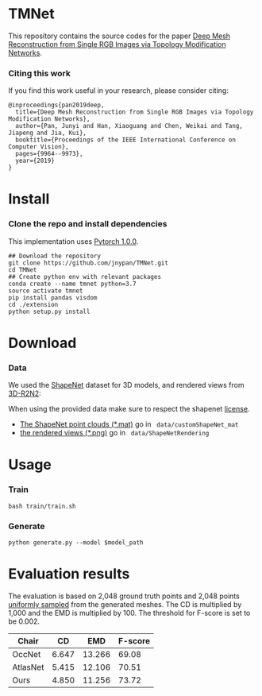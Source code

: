 # TMNet
This repository contains the source codes for the paper 
[Deep Mesh Reconstruction from Single RGB Images via Topology Modification Networks](https://arxiv.org/abs/1909.00321).

### Citing this work

If you find this work useful in your research, please consider citing:

```
@inproceedings{pan2019deep,
  title={Deep Mesh Reconstruction from Single RGB Images via Topology Modification Networks},
  author={Pan, Junyi and Han, Xiaoguang and Chen, Weikai and Tang, Jiapeng and Jia, Kui},
  booktitle={Proceedings of the IEEE International Conference on Computer Vision},
  pages={9964--9973},
  year={2019}
}
```
# Install

### Clone the repo and install dependencies

This implementation uses [Pytorch 1.0.0](http://pytorch.org/). 

```shell
## Download the repository
git clone https://github.com/jnypan/TMNet.git
cd TMNet
## Create python env with relevant packages
conda create --name tmnet python=3.7
source activate tmnet
pip install pandas visdom
cd ./extension
python setup.py install
```

# Download

### Data 

We used the [ShapeNet](https://www.shapenet.org/) dataset for 3D models, and rendered views from [3D-R2N2](https://github.com/chrischoy/3D-R2N2):

When using the provided data make sure to respect the shapenet [license](https://shapenet.org/terms).

* [The ShapeNet point clouds (*.mat)](https://drive.google.com/file/d/1Z0d8W4PJnWIoCqt1jM4ziSFd1tgBUHa6/view?usp=sharing) go in ``` data/customShapeNet_mat```
* [the rendered views (*.png)](https://drive.google.com/file/d/1eu2-Qm6T9AhjDkKP6IY-G__ti1N37VBr/view?usp=sharing) go in ``` data/ShapeNetRendering```

# Usage

### Train
```
bash train/train.sh
```

### Generate
```
python generate.py --model $model_path
```

# Evaluation results
The evaluation is based on 2,048 ground truth points and 2,048 points [uniformly sampled](http://rodolphe-vaillant.fr/?e=37) from the generated meshes. The CD is multiplied by 1,000 and the EMD is multiplied by 100. The threshold for F-score is
set to be 0.002.

| Chair | CD |EMD |F-score|
| ---------- | --------------------- | --------------------- | --------------------- |
| OccNet     | 6.647               | 13.266  |69.08|
| AtlasNet | 5.415 | 12.106 |70.51|
| Ours     | 4.850 |11.256|73.72|
